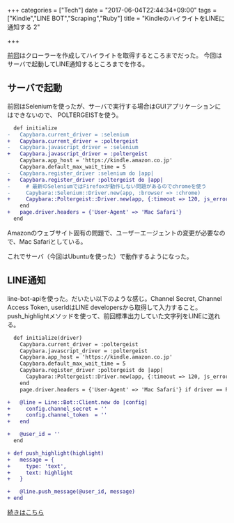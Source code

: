 +++
categories = ["Tech"]
date = "2017-06-04T22:44:34+09:00"
tags = ["Kindle","LINE BOT","Scraping","Ruby"]
title = "KindleのハイライトをLINEに通知する 2"

+++

[前回](../line_highlights_1/)はクローラーを作成してハイライトを取得するところまでだった。
今回はサーバで起動してLINE通知するところまでを作る。

<!--more-->

## サーバで起動
前回はSeleniumを使ったが、サーバで実行する場合はGUIアプリケーションにはできないので、
POLTERGEISTを使う。

```diff
  def initialize
-   Capybara.current_driver = :selenium
+   Capybara.current_driver = :poltergeist
-   Capybara.javascript_driver = :selenium
+   Capybara.javascript_driver = :poltergeist
    Capybara.app_host = 'https://kindle.amazon.co.jp'
    Capybara.default_max_wait_time = 5
-   Capybara.register_driver :selenium do |app|
+   Capybara.register_driver :poltergeist do |app|
-     # 最新のSeleniumではFirefoxが動作しない問題があるのでchromeを使う
-     Capybara::Selenium::Driver.new(app, :browser => :chrome)
+     Capybara::Poltergeist::Driver.new(app, {:timeout => 120, js_errors: false})
    end
+   page.driver.headers = {'User-Agent' => 'Mac Safari'}
  end
```

Amazonのウェブサイト固有の問題で、ユーザーエージェントの変更が必要なので、Mac Safariとしている。

これでサーバ（今回はUbuntuを使った）で動作するようになった。


## LINE通知
line-bot-apiを使った。だいたい以下のような感じ。Channel Secret, Channel Access Token, userIdはLINE developersから取得して入力すること。
push_highlightメソッドを使って、前回標準出力していた文字列をLINEに送れる。

```diff
  def initialize(driver)
    Capybara.current_driver = :poltergeist
    Capybara.javascript_driver = :poltergeist
    Capybara.app_host = 'https://kindle.amazon.co.jp'
    Capybara.default_max_wait_time = 5
    Capybara.register_driver :poltergeist do |app|
      Capybara::Poltergeist::Driver.new(app, {:timeout => 120, js_errors: false})
    end
    page.driver.headers = {'User-Agent' => 'Mac Safari'} if driver == POLTERGEIST

+   @line = Line::Bot::Client.new do |config|
+     config.channel_secret = ''
+     config.channel_token  = ''
+   end

+   @user_id = ''
  end

+ def push_highlight(highlight)
+   message = {
+     type: 'text',
+     text: highlight
+   }

+   @line.push_message(@user_id, message)
+ end
```

[続きはこちら](../line_highlights_3/)
